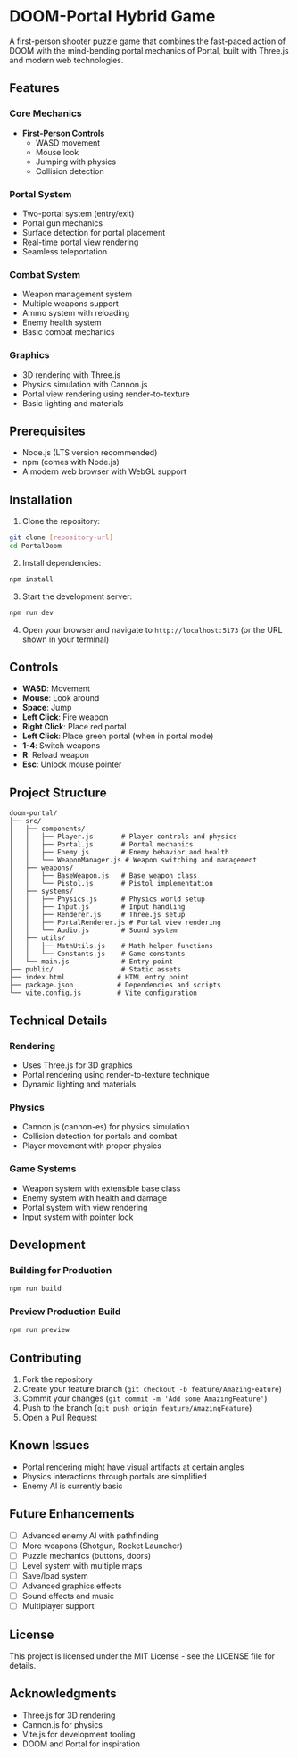 # DOOM-Portal Hybrid Game

A first-person shooter puzzle game that combines the fast-paced action of DOOM with the mind-bending portal mechanics of Portal, built with Three.js and modern web technologies.

## Features

### Core Mechanics
- **First-Person Controls**
  - WASD movement
  - Mouse look
  - Jumping with physics
  - Collision detection

### Portal System
- Two-portal system (entry/exit)
- Portal gun mechanics
- Surface detection for portal placement
- Real-time portal view rendering
- Seamless teleportation

### Combat System
- Weapon management system
- Multiple weapons support
- Ammo system with reloading
- Enemy health system
- Basic combat mechanics

### Graphics
- 3D rendering with Three.js
- Physics simulation with Cannon.js
- Portal view rendering using render-to-texture
- Basic lighting and materials

## Prerequisites

- Node.js (LTS version recommended)
- npm (comes with Node.js)
- A modern web browser with WebGL support

## Installation

1. Clone the repository:
```bash
git clone [repository-url]
cd PortalDoom
```

2. Install dependencies:
```bash
npm install
```

3. Start the development server:
```bash
npm run dev
```

4. Open your browser and navigate to `http://localhost:5173` (or the URL shown in your terminal)

## Controls

- **WASD**: Movement
- **Mouse**: Look around
- **Space**: Jump
- **Left Click**: Fire weapon
- **Right Click**: Place red portal
- **Left Click**: Place green portal (when in portal mode)
- **1-4**: Switch weapons
- **R**: Reload weapon
- **Esc**: Unlock mouse pointer

## Project Structure

```
doom-portal/
├── src/
│   ├── components/
│   │   ├── Player.js       # Player controls and physics
│   │   ├── Portal.js       # Portal mechanics
│   │   ├── Enemy.js        # Enemy behavior and health
│   │   └── WeaponManager.js # Weapon switching and management
│   ├── weapons/
│   │   ├── BaseWeapon.js   # Base weapon class
│   │   └── Pistol.js       # Pistol implementation
│   ├── systems/
│   │   ├── Physics.js      # Physics world setup
│   │   ├── Input.js        # Input handling
│   │   ├── Renderer.js     # Three.js setup
│   │   ├── PortalRenderer.js # Portal view rendering
│   │   └── Audio.js        # Sound system
│   ├── utils/
│   │   ├── MathUtils.js    # Math helper functions
│   │   └── Constants.js    # Game constants
│   └── main.js             # Entry point
├── public/                 # Static assets
├── index.html             # HTML entry point
├── package.json           # Dependencies and scripts
└── vite.config.js         # Vite configuration
```

## Technical Details

### Rendering
- Uses Three.js for 3D graphics
- Portal rendering using render-to-texture technique
- Dynamic lighting and materials

### Physics
- Cannon.js (cannon-es) for physics simulation
- Collision detection for portals and combat
- Player movement with proper physics

### Game Systems
- Weapon system with extensible base class
- Enemy system with health and damage
- Portal system with view rendering
- Input system with pointer lock

## Development

### Building for Production
```bash
npm run build
```

### Preview Production Build
```bash
npm run preview
```

## Contributing

1. Fork the repository
2. Create your feature branch (`git checkout -b feature/AmazingFeature`)
3. Commit your changes (`git commit -m 'Add some AmazingFeature'`)
4. Push to the branch (`git push origin feature/AmazingFeature`)
5. Open a Pull Request

## Known Issues

- Portal rendering might have visual artifacts at certain angles
- Physics interactions through portals are simplified
- Enemy AI is currently basic

## Future Enhancements

- [ ] Advanced enemy AI with pathfinding
- [ ] More weapons (Shotgun, Rocket Launcher)
- [ ] Puzzle mechanics (buttons, doors)
- [ ] Level system with multiple maps
- [ ] Save/load system
- [ ] Advanced graphics effects
- [ ] Sound effects and music
- [ ] Multiplayer support

## License

This project is licensed under the MIT License - see the LICENSE file for details.

## Acknowledgments

- Three.js for 3D rendering
- Cannon.js for physics
- Vite.js for development tooling
- DOOM and Portal for inspiration 